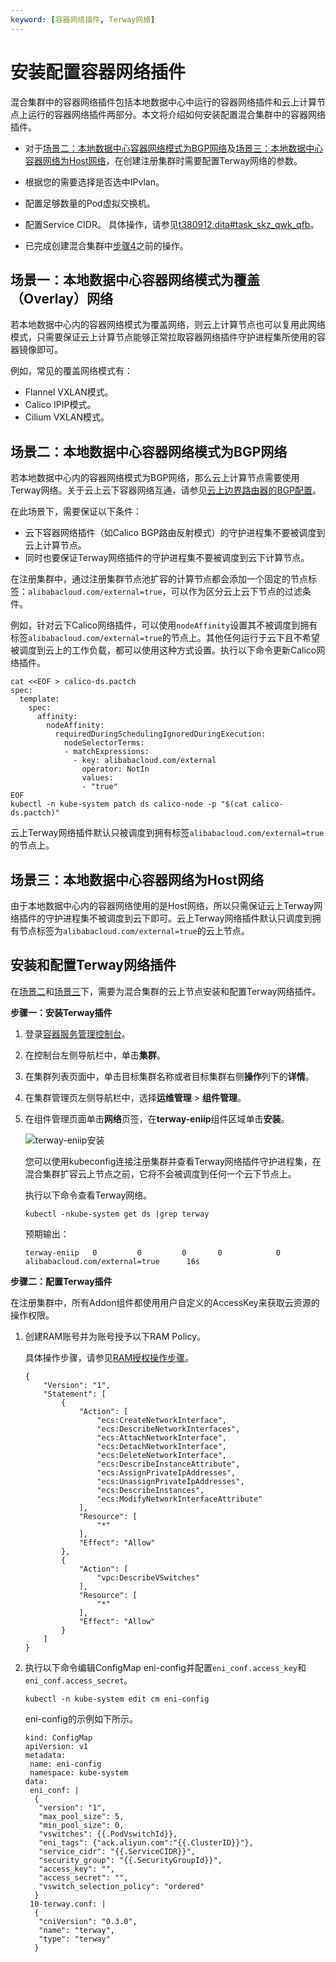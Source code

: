 ```yaml
---
keyword: [容器网络插件, Terway网络]
---
```


# 安装配置容器网络插件

混合集群中的容器网络插件包括本地数据中心中运行的容器网络插件和云上计算节点上运行的容器网络插件两部分。本文将介绍如何安装配置混合集群中的容器网络插件。

-   对于[场景二：本地数据中心容器网络模式为BGP网络](#section_jo1_b9e_q7v)及[场景三：本地数据中心容器网络为Host网络](#section_dpw_bab_n97)，在创建注册集群时需要配置Terway网络的参数。

-   根据您的需要选择是否选中IPvlan。
-   配置足够数量的Pod虚拟交换机。
-   配置Service CIDR。
具体操作，请参见[t380912.dita\#task\_skz\_qwk\_qfb](/intl.zh-CN/Kubernetes集群用户指南/多云混合云/注册集群管理/创建注册集群并接入本地数据中心集群.md)。

-   已完成创建混合集群中[步骤4](/intl.zh-CN/Kubernetes集群用户指南/多云混合云/注册集群管理/创建混合集群.md)之前的操作。

## 场景一：本地数据中心容器网络模式为覆盖（Overlay）网络

若本地数据中心内的容器网络模式为覆盖网络，则云上计算节点也可以复用此网络模式，只需要保证云上计算节点能够正常拉取容器网络插件守护进程集所使用的容器镜像即可。

例如，常见的覆盖网络模式有：

-   Flannel VXLAN模式。
-   Calico IPIP模式。
-   Cilium VXLAN模式。

## 场景二：本地数据中心容器网络模式为BGP网络

若本地数据中心内的容器网络模式为BGP网络，那么云上计算节点需要使用Terway网络。关于云上云下容器网络互通，请参见[云上边界路由器的BGP配置](云上边界路由器的BGP配置t21437.dita#concept_ljj_4vx_dfb)。

在此场景下，需要保证以下条件：

-   云下容器网络插件（如Calico BGP路由反射模式）的守护进程集不要被调度到云上计算节点。
-   同时也要保证Terway网络插件的守护进程集不要被调度到云下计算节点。

在注册集群中，通过注册集群节点池扩容的计算节点都会添加一个固定的节点标签：`alibabacloud.com/external=true`，可以作为区分云上云下节点的过滤条件。

例如，针对云下Calico网络插件，可以使用`nodeAffinity`设置其不被调度到拥有标签`alibabacloud.com/external=true`的节点上。其他任何运行于云下且不希望被调度到云上的工作负载，都可以使用这种方式设置。执行以下命令更新Calico网络插件。

```
cat <<EOF > calico-ds.pactch
spec:
  template:
    spec:
      affinity:
        nodeAffinity:
          requiredDuringSchedulingIgnoredDuringExecution:
            nodeSelectorTerms:
            - matchExpressions:
              - key: alibabacloud.com/external
                operator: NotIn
                values:
                - "true"
EOF
kubectl -n kube-system patch ds calico-node -p "$(cat calico-ds.pactch)"
```

云上Terway网络插件默认只被调度到拥有标签`alibabacloud.com/external=true`的节点上。

## 场景三：本地数据中心容器网络为Host网络

由于本地数据中心内的容器网络使用的是Host网络，所以只需保证云上Terway网络插件的守护进程集不被调度到云下即可。云上Terway网络插件默认只调度到拥有节点标签为`alibabacloud.com/external=true`的云上节点。

## 安装和配置Terway网络插件

在[场景二](#section_jo1_b9e_q7v)和[场景三](#section_dpw_bab_n97)下，需要为混合集群的云上节点安装和配置Terway网络插件。

**步骤一：安装Terway插件**

1.  登录[容器服务管理控制台](https://cs.console.aliyun.com)。

2.  在控制台左侧导航栏中，单击**集群**。

3.  在集群列表页面中，单击目标集群名称或者目标集群右侧**操作**列下的**详情**。

4.  在集群管理页左侧导航栏中，选择**运维管理** \> **组件管理**。

5.  在组件管理页面单击**网络**页签，在**terway-eniip**组件区域单击**安装**。

    ![terway-eniip安装](https://static-aliyun-doc.oss-accelerate.aliyuncs.com/assets/img/zh-CN/6109875161/p247541.png)

    您可以使用kubeconfig连接注册集群并查看Terway网络插件守护进程集，在混合集群扩容云上节点之前，它将不会被调度到任何一个云下节点上。

    执行以下命令查看Terway网络。

    ```
    kubectl -nkube-system get ds |grep terway
    ```

    预期输出：

    ```
    terway-eniip   0         0         0       0            0           alibabacloud.com/external=true      16s
    ```


**步骤二：配置Terway插件**

在注册集群中，所有Addon组件都使用用户自定义的AccessKey来获取云资源的操作权限。

1.  创建RAM账号并为账号授予以下RAM Policy。

    具体操作步骤，请参见[RAM授权操作步骤](/intl.zh-CN/Kubernetes集群用户指南/授权/自定义RAM授权策略.md)。

    ```
    {
        "Version": "1",
        "Statement": [
            {
                "Action": [
                    "ecs:CreateNetworkInterface",
                    "ecs:DescribeNetworkInterfaces",
                    "ecs:AttachNetworkInterface",
                    "ecs:DetachNetworkInterface",
                    "ecs:DeleteNetworkInterface",
                    "ecs:DescribeInstanceAttribute",
                    "ecs:AssignPrivateIpAddresses",
                    "ecs:UnassignPrivateIpAddresses",
                    "ecs:DescribeInstances",
                    "ecs:ModifyNetworkInterfaceAttribute"
                ],
                "Resource": [
                    "*"
                ],
                "Effect": "Allow"
            },
            {
                "Action": [
                    "vpc:DescribeVSwitches"
                ],
                "Resource": [
                    "*"
                ],
                "Effect": "Allow"
            }
        ]
    }
    ```

2.  执行以下命令编辑ConfigMap eni-config并配置`eni_conf.access_key`和`eni_conf.access_secret`。

    ```
    kubectl -n kube-system edit cm eni-config
    ```

    eni-config的示例如下所示。

    ```
    kind: ConfigMap
    apiVersion: v1
    metadata:  
     name: eni-config  
     namespace: kube-system
    data:  
     eni_conf: |    
      {      
       "version": "1",      
       "max_pool_size": 5,      
       "min_pool_size": 0,      
       "vswitches": {{.PodVswitchId}},      
       "eni_tags": {"ack.aliyun.com":"{{.ClusterID}}"},      
       "service_cidr": "{{.ServiceCIDR}}",      
       "security_group": "{{.SecurityGroupId}}",      
       "access_key": "",      
       "access_secret": "",      
       "vswitch_selection_policy": "ordered"    
      }  
     10-terway.conf: |    
      {      
       "cniVersion": "0.3.0",      
       "name": "terway",      
       "type": "terway"    
      }
    ```


